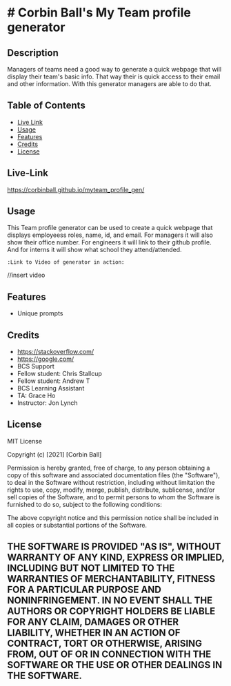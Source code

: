 # # Corbin Ball's My Team profile generator

## Description
Managers of teams need a good way to generate a quick webpage
that will display their team's basic info. That way their is
quick access to their email and other information. With this generator
managers are able to do that. 



## Table of Contents
- [Live Link](#live-link)
- [Usage](#usage)
- [Features](#features)
- [Credits](#credits)
- [License](#license)

## Live-Link
https://corbinball.github.io/myteam_profile_gen/

## Usage
This Team profile generator can be used to create a quick webpage
that displays employeess roles, name, id, and email. For managers it will
also show their office number. For engineers it will link to their
github profile. And for interns it will show what school they attend/attended.

    
    :Link to Video of generator in action:

//insert video


## Features
- Unique prompts

## Credits
- https://stackoverflow.com/
- https://google.com/
- BCS Support
- Fellow student: Chris Stallcup
- Fellow student: Andrew T
- BCS Learning Assistant
- TA: Grace Ho
- Instructor: Jon Lynch


## License
MIT License

Copyright (c) [2021] [Corbin Ball]

Permission is hereby granted, free of charge, to any person obtaining a copy
of this software and associated documentation files (the "Software"), to deal
in the Software without restriction, including without limitation the rights
to use, copy, modify, merge, publish, distribute, sublicense, and/or sell
copies of the Software, and to permit persons to whom the Software is
furnished to do so, subject to the following conditions:

The above copyright notice and this permission notice shall be included in all
copies or substantial portions of the Software.

THE SOFTWARE IS PROVIDED "AS IS", WITHOUT WARRANTY OF ANY KIND, EXPRESS OR
IMPLIED, INCLUDING BUT NOT LIMITED TO THE WARRANTIES OF MERCHANTABILITY,
FITNESS FOR A PARTICULAR PURPOSE AND NONINFRINGEMENT. IN NO EVENT SHALL THE
AUTHORS OR COPYRIGHT HOLDERS BE LIABLE FOR ANY CLAIM, DAMAGES OR OTHER
LIABILITY, WHETHER IN AN ACTION OF CONTRACT, TORT OR OTHERWISE, ARISING FROM,
OUT OF OR IN CONNECTION WITH THE SOFTWARE OR THE USE OR OTHER DEALINGS IN THE
SOFTWARE.
---
